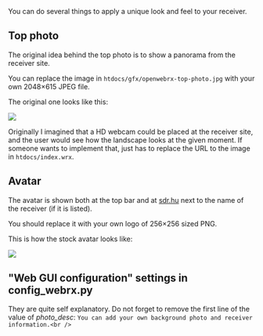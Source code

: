 You can do several things to apply a unique look and feel to your receiver.

## Top photo
The original idea behind the top photo is to show a panorama from the receiver site.

You can replace the image in `htdocs/gfx/openwebrx-top-photo.jpg` with your own 2048×615 JPEG file.

The original one looks like this: 

![](https://raw.githubusercontent.com/simonyiszk/openwebrx/master/htdocs/gfx/openwebrx-top-photo.jpg)

Originally I imagined that a HD webcam could be placed at the receiver site, and the user would see how the landscape looks at the given moment. If someone wants to implement that, just has to replace the URL to the image in `htdocs/index.wrx`.

## Avatar
The avatar is shown both at the top bar and at [sdr.hu](http://sdr.hu) next to the name of the receiver (if it is listed).

You should replace it with your own logo of 256×256 sized PNG.

This is how the stock avatar looks like:

![](https://raw.githubusercontent.com/simonyiszk/openwebrx/master/htdocs/gfx/openwebrx-avatar.png)

## "Web GUI configuration" settings in config_webrx.py
They are quite self explanatory. Do not forget to remove the first line of the value of *photo_desc*:
`You can add your own background photo and receiver information.<br />`